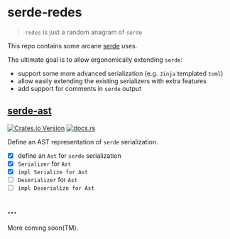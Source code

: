 # serde-redes

> `redes` is just a random anagram of `serde`

This repo contains some arcane [serde](https://github.com/serde-rs/serde) uses.

The ultimate goal is to allow ergonomically extending `serde`:
- support some more advanced serialization (e.g. `Jinja` templated `toml`)
- allow easily extending the existing serializers with extra features
- add support for comments in `serde` output

## [serde-ast](./serde-ast/)

[![Crates.io Version](https://img.shields.io/crates/v/serde-ast)](https://crates.io/crates/serde-ast)
[![docs.rs](https://img.shields.io/docsrs/serde-ast)](https://docs.rs/serde-ast/latest/serde_ast/)

Define an AST representation of `serde` serialization.

- [x] define an `Ast` for `serde` serialization
- [x] `Serializer` for `Ast`
- [x] `impl Serialize for Ast`
- [ ] `Deserializer` for `Ast`
- [ ] `impl Deserialize for Ast`

## ...

More coming soon(TM).
